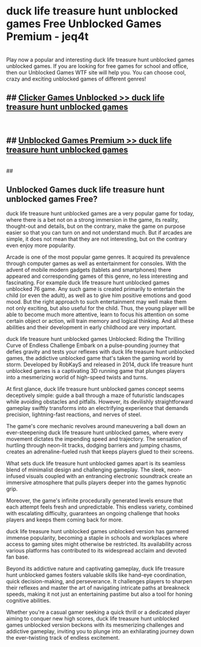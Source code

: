 # duck life treasure hunt unblocked games  Free Unblocked Games Premium - jeq4t <br>
<br>
Play now a popular and interesting duck life treasure hunt unblocked games unblocked games. If you are looking for free games for school and office, then our Unblocked Games WTF site will help you. You can choose cool, crazy and exciting unblocked games of different genres!


## ##  [Clicker Games Unblocked >> duck life treasure hunt unblocked games](https://lesson1.guru?title=duck_life_treasure_hunt_unblocked_games)
  <br>

##  ## [Unblocked Games Premium >> duck life treasure hunt unblocked games](https://lesson1.guru?title=duck_life_treasure_hunt_unblocked_games)
  <br>
  ##



## Unblocked Games duck life treasure hunt unblocked games Free?

duck life treasure hunt unblocked games are a very popular game for today, where there is a bet not on a strong immersion in the game, its reality, thought-out and details, but on the contrary, make the game on purpose easier so that you can turn on and not understand much. But if arcades are simple, it does not mean that they are not interesting, but on the contrary even enjoy more popularity.

Arcade is one of the most popular game genres. It acquired its prevalence through computer games as well as entertainment for consoles. With the advent of mobile modern gadgets (tablets and smartphones) there appeared and corresponding games of this genre, no less interesting and fascinating. For example duck life treasure hunt unblocked games unblocked 76 game. Any such game is created primarily to entertain the child (or even the adult), as well as to give him positive emotions and good mood. But the right approach to such entertainment may well make them not only exciting, but also useful for the child. Thus, the young player will be able to become much more attentive, learn to focus his attention on some certain object or action, will train memory and logical thinking. And all these abilities and their development in early childhood are very important.

duck life treasure hunt unblocked games Unblocked: Riding the Thrilling Curve of Endless Challenge
Embark on a pulse-pounding journey that defies gravity and tests your reflexes with duck life treasure hunt unblocked games, the addictive unblocked game that's taken the gaming world by storm. Developed by RobKayS and released in 2014, duck life treasure hunt unblocked games is a captivating 3D running game that plunges players into a mesmerizing world of high-speed twists and turns.

At first glance, duck life treasure hunt unblocked games concept seems deceptively simple: guide a ball through a maze of futuristic landscapes while avoiding obstacles and pitfalls. However, its devilishly straightforward gameplay swiftly transforms into an electrifying experience that demands precision, lightning-fast reactions, and nerves of steel.

The game's core mechanic revolves around maneuvering a ball down an ever-steepening duck life treasure hunt unblocked games, where every movement dictates the impending speed and trajectory. The sensation of hurtling through neon-lit tracks, dodging barriers and jumping chasms, creates an adrenaline-fueled rush that keeps players glued to their screens.

What sets duck life treasure hunt unblocked games apart is its seamless blend of minimalist design and challenging gameplay. The sleek, neon-infused visuals coupled with an entrancing electronic soundtrack create an immersive atmosphere that pulls players deeper into the games hypnotic grip.

Moreover, the game's infinite procedurally generated levels ensure that each attempt feels fresh and unpredictable. This endless variety, combined with escalating difficulty, guarantees an ongoing challenge that hooks players and keeps them coming back for more.

duck life treasure hunt unblocked games unblocked version has garnered immense popularity, becoming a staple in schools and workplaces where access to gaming sites might otherwise be restricted. Its availability across various platforms has contributed to its widespread acclaim and devoted fan base.

Beyond its addictive nature and captivating gameplay, duck life treasure hunt unblocked games fosters valuable skills like hand-eye coordination, quick decision-making, and perseverance. It challenges players to sharpen their reflexes and master the art of navigating intricate paths at breakneck speeds, making it not just an entertaining pastime but also a tool for honing cognitive abilities.

Whether you're a casual gamer seeking a quick thrill or a dedicated player aiming to conquer new high scores, duck life treasure hunt unblocked games unblocked version beckons with its mesmerizing challenges and addictive gameplay, inviting you to plunge into an exhilarating journey down the ever-twisting track of endless excitement.